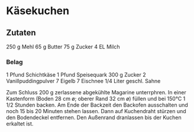 Käsekuchen
==========

Zutaten
-------
250 g Mehl
65 g Butter
75 g Zucker
4 EL Milch

### Belag ###
1 Pfund Schichtkäse
1 Pfund Speisequark
300 g Zucker
2 Vanillpuddingpulver
7 Eigelb
7 Eischnee
1/4 Liter geschl. Sahne

Zum Schluss 200 g zerlassene abgekühlte Magarine unterrphren. In einer Kastenform (Boden 28 cm ø; oberer Rand 32 cm ø) füllen und bei 150°C 1 1/2 Stunden backen. Am Ende der Backzeit den Backofen ausschalten und noch 15 bis 20 Minuten stehen lassen. Dann auf Kuchendraht stürzen und den Bodendeckel entfernen. Den Außenrand dranlassen bis der Kuchen erkaltet ist. 
